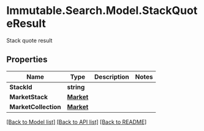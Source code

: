 # Immutable.Search.Model.StackQuoteResult
Stack quote result

## Properties

Name | Type | Description | Notes
------------ | ------------- | ------------- | -------------
**StackId** | **string** |  | 
**MarketStack** | [**Market**](Market.md) |  | 
**MarketCollection** | [**Market**](Market.md) |  | 

[[Back to Model list]](../README.md#documentation-for-models) [[Back to API list]](../README.md#documentation-for-api-endpoints) [[Back to README]](../README.md)

